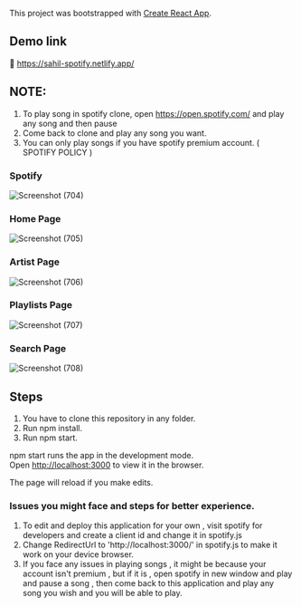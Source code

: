 This project was bootstrapped with [Create React App](https://github.com/facebook/create-react-app).

## Demo link
🔗 https://sahil-spotify.netlify.app/
## NOTE: 
  
  1. To play song in spotify clone, open https://open.spotify.com/ and play any song and then pause
  2. Come back to clone and play any song you want.
  3. You can only play songs if you have spotify premium account. ( SPOTIFY POLICY )
### Spotify
![Screenshot (704)](https://user-images.githubusercontent.com/73214085/119253487-16cba000-bbcf-11eb-8752-2164cf43799c.png)

### Home Page
![Screenshot (705)](https://user-images.githubusercontent.com/73214085/119253475-0a474780-bbcf-11eb-948f-d7be9dde2b98.png)

### Artist Page
![Screenshot (706)](https://user-images.githubusercontent.com/73214085/119253480-103d2880-bbcf-11eb-8c77-06cfa46eebc2.png)

### Playlists Page
![Screenshot (707)](https://user-images.githubusercontent.com/73214085/119253484-129f8280-bbcf-11eb-905a-1ef8ba302cef.png)

### Search Page
![Screenshot (708)](https://user-images.githubusercontent.com/73214085/119253486-1501dc80-bbcf-11eb-9c6e-899b667e1a05.png)



## Steps

1. You have to clone this repository in any folder.
2. Run npm install.
3. Run npm start.

npm start runs the app in the development mode.<br />
Open [http://localhost:3000](http://localhost:3000) to view it in the browser.

The page will reload if you make edits.<br />

### Issues you might face and steps for better experience.

1. To edit and deploy this application for your own , visit spotify for developers and create a client id and change it in spotify.js
2. Change RedirectUrl to 'http://localhost:3000/' in spotify.js to make it work on your device browser.
3. If you face any issues in playing songs , it might be because your account isn't premium , but if it is , open spotify in new window and play and pause a song , then come back to this application and play any song you wish and you will be able to play. 

